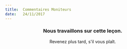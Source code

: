 ```yaml
---
title:  Commentaires Moniteurs
date:   24/11/2017
---
```


### <center>Nous travaillons sur cette leçon.</center>
<center>Revenez plus tard, s'il vous plaît.</center>